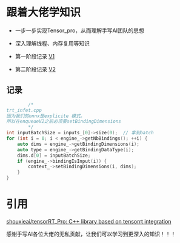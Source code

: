 # 跟着大佬学知识

* 一步一步实现Tensor_pro，从而理解手写AI团队的思想

* 深入理解线程、内存复用等知识

* 第一阶段记录  [V1](./docs/v1.md)

* 第二阶段记录 [V2](./docs/v2.md)



## 记录

```c
		/*
trt_infet.cpp
因为我们的onnx是explicite 模式。
所以在enqueueV2之前必须要setBindingDimensions
		*/
int inputBatchSize = inputs_[0]->size(0);  // 拿到batch
for (int i = 0; i < engine_->getNbBindings(); ++i) {
	auto dims = engine_->getBindingDimensions(i);
	auto type = engine_->getBindingDataType(i);
	dims.d[0] = inputBatchSize;
	if (engine_->bindingIsInput(i)) {
		context_->setBindingDimensions(i, dims);
	}
}


```



# 引用

[shouxieai/tensorRT_Pro: C++ library based on tensorrt integration](https://github.com/shouxieai/tensorRT_Pro)

感谢手写AI各位大佬的无私贡献，让我们可以学习到更深入的知识！！！
